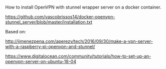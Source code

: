 How to install OpenVPN with stunnel wrapper server on a docker container.

https://github.com/vascobrissos14/docker-openvpn-stunnel_server/blob/master/installation.txt

Based on:

http://jimenezpena.com/aperezv/tech/2016/09/30/make-a-vpn-server-with-a-raspberry-pi-openvpn-and-stunnel/

https://www.digitalocean.com/community/tutorials/how-to-set-up-an-openvpn-server-on-ubuntu-18-04
